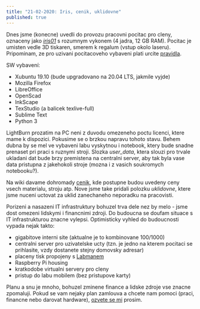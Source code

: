 ```yaml
---
title: "21-02-2020: Iris, cenik, uklidovne" 
published: true
---
```


Dnes jsme (konecne) uvedli do provozu pracovni pocitac pro cleny, oznaceny jako [*iris01*](https://labs.industra.space/wiki/PC_infrastruktura) s rozumnym vykonem (4 jadra, 12 GB RAM). Pocitac je umisten vedle 3D tiskaren, smerem k regalum (vstup okolo laseru). Pripominam, ze pro uzivani pocitacoveho vybaveni plati urcite [pravidla](https://labs.industra.space/wiki/index.php?title=Pravidla&%2FRU=#Pravidla_pro_pou.C5.BEit.C3.AD_po.C4.8D.C3.ADta.C4.8D.C5.AF).

SW vybavení:

* Xubuntu 19.10 (bude upgradovano na 20.04 LTS, jakmile vyjde)
* Mozilla Firefox
* LibreOffice
* OpenScad
* InkScape
* TexStudio (a balicek texlive-full)
* Sublime Text
* Python 3

LightBurn prozatim na PC neni z duvodu omezeneho poctu licenci, ktere mame k dispozici. Pokusime se o brzkou napravu tohoto stavu. Behem dubna by se mel ve vybaveni labu vyskytnou i notebook, ktery bude snadne prenaset pri praci s ruznymi stroji. Slozka *user_data*, ktera slouzi pro trvale ukladani dat bude brzy premistena na centralni server, aby tak byla vase data pristupna z jakehokoli stroje (mozna i z vasich soukromych notebooku?).

Na wiki davame dohromady [cenik](https://labs.industra.space/wiki/Cen%C3%ADk), kde postupne budou uvedeny ceny vsech materialu, stroju atp. Nove jsme take pridali polozku *uklidovne*, ktere jsme nuceni uctovat za uklid zanechaneho neporadku na pracovisti.


Porizeni a nasazeni IT infrastruktury bohuzel trva dele nez by melo - jsme dost omezeni lidskymi i financnimi zdroji. Do budoucna se doufam situace s IT infrastrukturou znacne vylepsi. Optimisticky vyhled do budoucnosti vypada nejak takto:

* gigabitove interni site (aktualne je to kombinovane 100/1000)
* centralni server pro uzivatelske ucty (tzn. je jedno na kterem pocitaci se prihlasite, vzdy dostanete stejny domovsky adresar)
* placeny tisk propojeny s [Labmanem](https://labs.industra.space/wiki/Labman)
* Raspberry Pi housing
* kratkodobe virtualni servery pro cleny
* pristup do labu mobilem (bez pristupove karty)

Planu a snu je mnoho, bohuzel zminene finance a lidske zdroje vse znacne zpomaluji. Pokud se vam nejaky plan zamlouva a chcete nam pomoci (praci, financne nebo darovat hardware), [ozvete se mi](https://labs.industra.space/wiki/User:Berkas1) prosim.